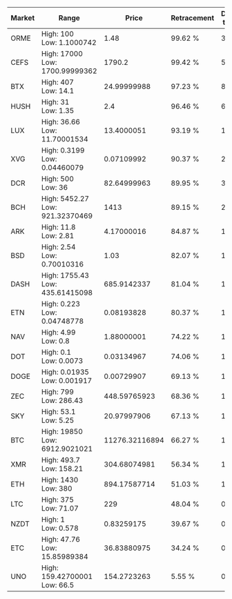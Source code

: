 | Market | Range | Price| Retracement | Doubles to 50% |
| --- | --- | --- | --- | --- |
| ORME | High: 100<br />Low: 1.1000742 | 1.48 | 99.62 % | 34.16 |
| CEFS | High: 17000<br />Low: 1700.99999362 | 1790.2 | 99.42 % | 5.22 |
| BTX | High: 407<br />Low: 14.1 | 24.99999988 | 97.23 % | 8.42 |
| HUSH | High: 31<br />Low: 1.35 | 2.4 | 96.46 % | 6.74 |
| LUX | High: 36.66<br />Low: 11.70001534 | 13.4000051 | 93.19 % | 1.80 |
| XVG | High: 0.3199<br />Low: 0.04460079 | 0.07109992 | 90.37 % | 2.56 |
| DCR | High: 500<br />Low: 36 | 82.64999963 | 89.95 % | 3.24 |
| BCH | High: 5452.27<br />Low: 921.32370469 | 1413 | 89.15 % | 2.26 |
| ARK | High: 11.8<br />Low: 2.81 | 4.17000016 | 84.87 % | 1.75 |
| BSD | High: 2.54<br />Low: 0.70010316 | 1.03 | 82.07 % | 1.57 |
| DASH | High: 1755.43<br />Low: 435.61415098 | 685.9142337 | 81.04 % | 1.60 |
| ETN | High: 0.223<br />Low: 0.04748778 | 0.08193828 | 80.37 % | 1.65 |
| NAV | High: 4.99<br />Low: 0.8 | 1.88000001 | 74.22 % | 1.54 |
| DOT | High: 0.1<br />Low: 0.0073 | 0.03134967 | 74.06 % | 1.71 |
| DOGE | High: 0.01935<br />Low: 0.001917 | 0.00729907 | 69.13 % | 1.46 |
| ZEC | High: 799<br />Low: 286.43 | 448.59765923 | 68.36 % | 1.21 |
| SKY | High: 53.1<br />Low: 5.25 | 20.97997906 | 67.13 % | 1.39 |
| BTC | High: 19850<br />Low: 6912.9021021 | 11276.32116894 | 66.27 % | 1.19 |
| XMR | High: 493.7<br />Low: 158.21 | 304.68074981 | 56.34 % | 1.07 |
| ETH | High: 1430<br />Low: 380 | 894.17587714 | 51.03 % | 1.01 |
| LTC | High: 375<br />Low: 71.07 | 229 | 48.04 % | 0.00 |
| NZDT | High: 1<br />Low: 0.578 | 0.83259175 | 39.67 % | 0.00 |
| ETC | High: 47.76<br />Low: 15.85989384 | 36.83880975 | 34.24 % | 0.00 |
| UNO | High: 159.42700001<br />Low: 66.5 | 154.2723263 | 5.55 % | 0.00 |
